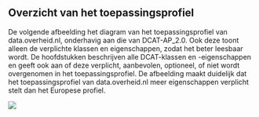 ## Overzicht van het toepassingsprofiel

De volgende afbeelding het diagram van het toepassingsprofiel van data.overheid.nl, onderhavig aan die van DCAT-AP_2.0.
Ook deze toont alleen de verplichte klassen en eigenschappen, zodat
het beter leesbaar wordt. De hoofdstukken beschrijven alle DCAT-klassen en -eigenschappen en geeft ook aan of deze verplicht,
aanbevolen, optioneel, of niet wordt overgenomen in het toepassingsprofiel. De afbeelding
maakt duidelijk dat het toepassingsprofiel van data.overheid.nl meer eigenschappen verplicht
stelt dan het Europese profiel.

![](assets/dcat-ap-donl-model.svg)
